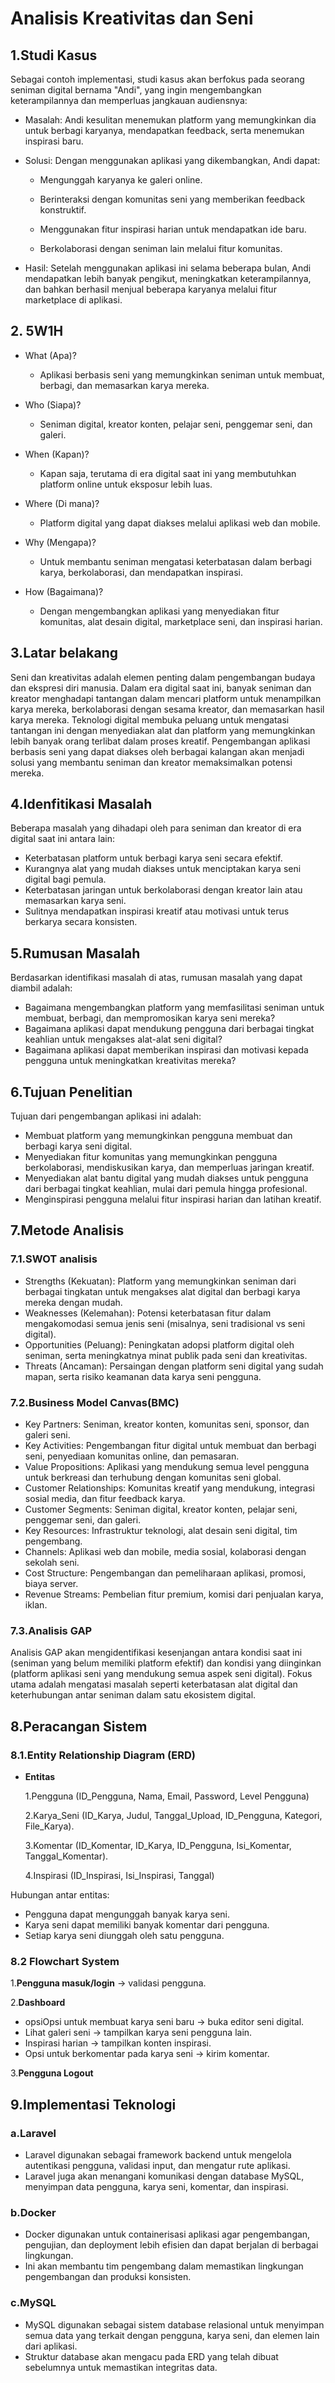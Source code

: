 # Analisis Kreativitas dan Seni

## 1.Studi Kasus
Sebagai contoh implementasi, studi kasus akan berfokus pada seorang seniman digital bernama "Andi", yang ingin mengembangkan keterampilannya dan memperluas jangkauan audiensnya:

- Masalah: Andi kesulitan menemukan platform yang memungkinkan dia untuk berbagi karyanya, mendapatkan feedback, serta menemukan inspirasi baru.

- Solusi: Dengan menggunakan aplikasi yang dikembangkan, Andi dapat:

    - Mengunggah karyanya ke galeri online.

    - Berinteraksi dengan komunitas seni yang memberikan feedback konstruktif.

    - Menggunakan fitur inspirasi harian untuk mendapatkan ide baru.

    - Berkolaborasi dengan seniman lain melalui fitur komunitas.

- Hasil: Setelah menggunakan aplikasi ini selama beberapa bulan, Andi mendapatkan lebih banyak pengikut, meningkatkan keterampilannya, dan bahkan berhasil menjual beberapa karyanya melalui fitur marketplace di aplikasi.

## 2. 5W1H
- What (Apa)?

    - Aplikasi berbasis seni yang memungkinkan seniman untuk membuat, berbagi, dan memasarkan karya mereka.

- Who (Siapa)?

    - Seniman digital, kreator konten, pelajar seni, penggemar seni, dan galeri.

- When (Kapan)?

    - Kapan saja, terutama di era digital saat ini yang membutuhkan platform online untuk eksposur lebih luas.

- Where (Di mana)?

    - Platform digital yang dapat diakses melalui aplikasi web dan mobile.

- Why (Mengapa)?

    - Untuk membantu seniman mengatasi keterbatasan dalam berbagi karya, berkolaborasi, dan mendapatkan inspirasi.

- How (Bagaimana)?

    - Dengan mengembangkan aplikasi yang menyediakan fitur komunitas, alat desain digital, marketplace seni, dan inspirasi harian.

## 3.Latar belakang
Seni dan kreativitas adalah elemen penting dalam pengembangan budaya dan ekspresi diri manusia. Dalam era digital saat ini, banyak seniman dan kreator menghadapi tantangan dalam mencari platform untuk menampilkan karya mereka, berkolaborasi dengan sesama kreator, dan memasarkan hasil karya mereka. Teknologi digital membuka peluang untuk mengatasi tantangan ini dengan menyediakan alat dan platform yang memungkinkan lebih banyak orang terlibat dalam proses kreatif. Pengembangan aplikasi berbasis seni yang dapat diakses oleh berbagai kalangan akan menjadi solusi yang membantu seniman dan kreator memaksimalkan potensi mereka.

## 4.Idenfitikasi Masalah
Beberapa masalah yang dihadapi oleh para seniman dan kreator di era digital saat ini antara lain:

- Keterbatasan platform untuk berbagi karya seni secara efektif.
- Kurangnya alat yang mudah diakses untuk menciptakan karya seni digital bagi pemula.
- Keterbatasan jaringan untuk berkolaborasi dengan kreator lain atau memasarkan karya seni.
- Sulitnya mendapatkan inspirasi kreatif atau motivasi untuk terus berkarya secara konsisten.

## 5.Rumusan Masalah
Berdasarkan identifikasi masalah di atas, rumusan masalah yang dapat diambil adalah:

- Bagaimana mengembangkan platform yang memfasilitasi seniman untuk membuat, berbagi, dan mempromosikan karya seni mereka?
- Bagaimana aplikasi dapat mendukung pengguna dari berbagai tingkat keahlian untuk mengakses alat-alat seni digital?
- Bagaimana aplikasi dapat memberikan inspirasi dan motivasi kepada pengguna untuk meningkatkan kreativitas mereka?

## 6.Tujuan Penelitian
Tujuan dari pengembangan aplikasi ini adalah:

- Membuat platform yang memungkinkan pengguna membuat dan berbagi karya seni digital.
- Menyediakan fitur komunitas yang memungkinkan pengguna berkolaborasi, mendiskusikan karya, dan memperluas jaringan kreatif.
- Menyediakan alat bantu digital yang mudah diakses untuk pengguna dari berbagai tingkat keahlian, mulai dari pemula hingga profesional.
- Menginspirasi pengguna melalui fitur inspirasi harian dan latihan kreatif.

## 7.Metode Analisis
### 7.1.SWOT analisis
- Strengths (Kekuatan): Platform yang memungkinkan seniman dari berbagai tingkatan untuk mengakses alat digital dan berbagi karya mereka dengan mudah.
- Weaknesses (Kelemahan): Potensi keterbatasan fitur dalam mengakomodasi semua jenis seni (misalnya, seni tradisional vs seni digital).
- Opportunities (Peluang): Peningkatan adopsi platform digital oleh seniman, serta meningkatnya minat publik pada seni dan kreativitas.
- Threats (Ancaman): Persaingan dengan platform seni digital yang sudah mapan, serta risiko keamanan data karya seni pengguna.

### 7.2.Business Model Canvas(BMC)
- Key Partners: Seniman, kreator konten, komunitas seni, sponsor, dan galeri seni.
- Key Activities: Pengembangan fitur digital untuk membuat dan berbagi seni, penyediaan komunitas online, dan pemasaran.
- Value Propositions: Aplikasi yang mendukung semua level pengguna untuk berkreasi dan terhubung dengan komunitas seni global.
- Customer Relationships: Komunitas kreatif yang mendukung, integrasi sosial media, dan fitur feedback karya.
- Customer Segments: Seniman digital, kreator konten, pelajar seni, penggemar seni, dan galeri.
- Key Resources: Infrastruktur teknologi, alat desain seni digital, tim pengembang.
- Channels: Aplikasi web dan mobile, media sosial, kolaborasi dengan sekolah seni.
- Cost Structure: Pengembangan dan pemeliharaan aplikasi, promosi, biaya server.
- Revenue Streams: Pembelian fitur premium, komisi dari penjualan karya, iklan.

### 7.3.Analisis GAP
Analisis GAP akan mengidentifikasi kesenjangan antara kondisi saat ini (seniman yang belum memiliki platform efektif) dan kondisi yang diinginkan (platform aplikasi seni yang mendukung semua aspek seni digital). Fokus utama adalah mengatasi masalah seperti keterbatasan alat digital dan keterhubungan antar seniman dalam satu ekosistem digital.

## 8.Peracangan Sistem
### 8.1.Entity Relationship Diagram (ERD)
- **Entitas** 

    1.Pengguna (ID_Pengguna, Nama, Email, Password, Level Pengguna)

    2.Karya_Seni (ID_Karya, Judul, Tanggal_Upload, ID_Pengguna, Kategori, File_Karya).

    3.Komentar (ID_Komentar, ID_Karya, ID_Pengguna, Isi_Komentar, Tanggal_Komentar).

    4.Inspirasi (ID_Inspirasi, Isi_Inspirasi, Tanggal)

Hubungan antar entitas:

- Pengguna dapat mengunggah banyak karya seni.
- Karya seni dapat memiliki banyak komentar dari pengguna.
- Setiap karya seni diunggah oleh satu pengguna.

### 8.2 Flowchart System
1.**Pengguna masuk/login** -> validasi pengguna.

2.**Dashboard**

- opsiOpsi untuk membuat karya seni baru → buka editor seni digital.
- Lihat galeri seni → tampilkan karya seni pengguna lain.
- Inspirasi harian → tampilkan konten inspirasi.
- Opsi untuk berkomentar pada karya seni → kirim komentar.

3.**Pengguna Logout**

## 9.Implementasi Teknologi
### a.Laravel
- Laravel digunakan sebagai framework backend untuk mengelola autentikasi pengguna, validasi input, dan mengatur rute aplikasi.
- Laravel juga akan menangani komunikasi dengan database MySQL, menyimpan data pengguna, karya seni, komentar, dan inspirasi.

### b.Docker
- Docker digunakan untuk containerisasi aplikasi agar pengembangan, pengujian, dan deployment lebih efisien dan dapat berjalan di berbagai lingkungan.
- Ini akan membantu tim pengembang dalam memastikan lingkungan pengembangan dan produksi konsisten.

### c.MySQL
- MySQL digunakan sebagai sistem database relasional untuk menyimpan semua data yang terkait dengan pengguna, karya seni, dan elemen lain dari aplikasi.
- Struktur database akan mengacu pada ERD yang telah dibuat sebelumnya untuk memastikan integritas data.